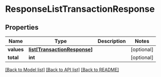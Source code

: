 # ResponseListTransactionResponse

## Properties
Name | Type | Description | Notes
------------ | ------------- | ------------- | -------------
**values** | [**list[TransactionResponse]**](TransactionResponse.md) |  | [optional] 
**total** | **int** |  | [optional] 

[[Back to Model list]](../README.md#documentation-for-models) [[Back to API list]](../README.md#documentation-for-api-endpoints) [[Back to README]](../README.md)


